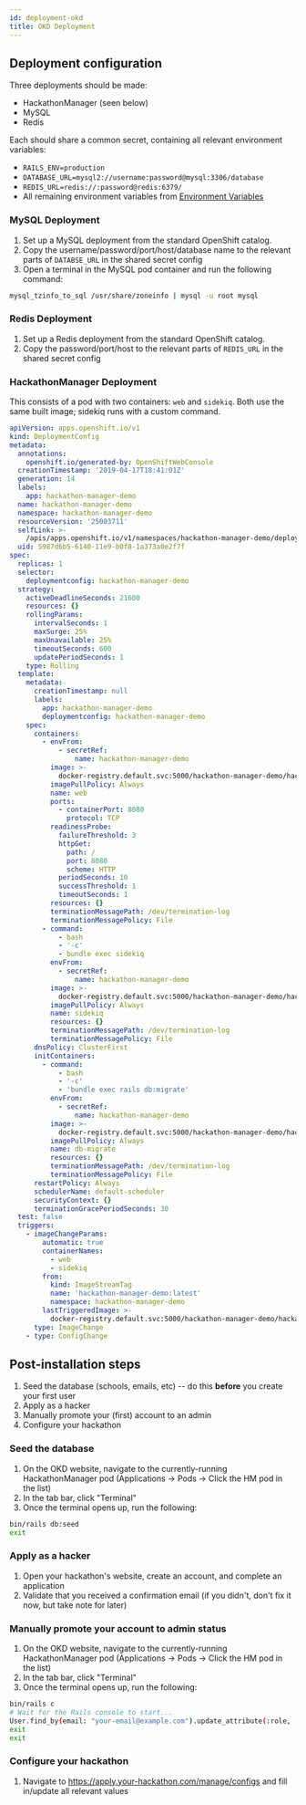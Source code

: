 ```yaml
---
id: deployment-okd
title: OKD Deployment
---
```


## Deployment configuration

Three deployments should be made:

- HackathonManager (seen below)
- MySQL
- Redis

Each should share a common secret, containing all relevant environment variables:

- `RAILS_ENV=production`
- `DATABASE_URL=mysql2://username:password@mysql:3306/database`
- `REDIS_URL=redis://:password@redis:6379/`
- All remaining environment variables from [Environment Variables](deployment-environment-variables.md)

### MySQL Deployment

1. Set up a MySQL deployment from the standard OpenShift catalog.
2. Copy the username/password/port/host/database name to the relevant parts of `DATABSE_URL` in the shared secret config
3. Open a terminal in the MySQL pod container and run the following command:

```bash
mysql_tzinfo_to_sql /usr/share/zoneinfo | mysql -u root mysql
```

### Redis Deployment

1. Set up a Redis deployment from the standard OpenShift catalog.
2. Copy the password/port/host to the relevant parts of `REDIS_URL` in the shared secret config

### HackathonManager Deployment

This consists of a pod with two containers: `web` and `sidekiq`. Both use the same built image; sidekiq runs with a custom command.

```yaml
apiVersion: apps.openshift.io/v1
kind: DeploymentConfig
metadata:
  annotations:
    openshift.io/generated-by: OpenShiftWebConsole
  creationTimestamp: '2019-04-17T18:41:01Z'
  generation: 14
  labels:
    app: hackathon-manager-demo
  name: hackathon-manager-demo
  namespace: hackathon-manager-demo
  resourceVersion: '25003711'
  selfLink: >-
    /apis/apps.openshift.io/v1/namespaces/hackathon-manager-demo/deploymentconfigs/hackathon-manager-demo
  uid: 5987d6b5-6140-11e9-b0f8-1a373a0e2f7f
spec:
  replicas: 1
  selector:
    deploymentconfig: hackathon-manager-demo
  strategy:
    activeDeadlineSeconds: 21600
    resources: {}
    rollingParams:
      intervalSeconds: 1
      maxSurge: 25%
      maxUnavailable: 25%
      timeoutSeconds: 600
      updatePeriodSeconds: 1
    type: Rolling
  template:
    metadata:
      creationTimestamp: null
      labels:
        app: hackathon-manager-demo
        deploymentconfig: hackathon-manager-demo
    spec:
      containers:
        - envFrom:
            - secretRef:
                name: hackathon-manager-demo
          image: >-
            docker-registry.default.svc:5000/hackathon-manager-demo/hackathon-manager-demo@sha256:66933712fc8cbb42ed553e5f07dd278bb12f2a1a964af8c635028f84d9149f49
          imagePullPolicy: Always
          name: web
          ports:
            - containerPort: 8080
              protocol: TCP
          readinessProbe:
            failureThreshold: 3
            httpGet:
              path: /
              port: 8080
              scheme: HTTP
            periodSeconds: 10
            successThreshold: 1
            timeoutSeconds: 1
          resources: {}
          terminationMessagePath: /dev/termination-log
          terminationMessagePolicy: File
        - command:
            - bash
            - '-c'
            - bundle exec sidekiq
          envFrom:
            - secretRef:
                name: hackathon-manager-demo
          image: >-
            docker-registry.default.svc:5000/hackathon-manager-demo/hackathon-manager-demo@sha256:66933712fc8cbb42ed553e5f07dd278bb12f2a1a964af8c635028f84d9149f49
          imagePullPolicy: Always
          name: sidekiq
          resources: {}
          terminationMessagePath: /dev/termination-log
          terminationMessagePolicy: File
      dnsPolicy: ClusterFirst
      initContainers:
        - command:
            - bash
            - '-c'
            - 'bundle exec rails db:migrate'
          envFrom:
            - secretRef:
                name: hackathon-manager-demo
          image: >-
            docker-registry.default.svc:5000/hackathon-manager-demo/hackathon-manager-demo@sha256:120c47715f30bbfbf610d3a3161f3839e5eef2b599e61868f6dbeb935e515151
          imagePullPolicy: Always
          name: db-migrate
          resources: {}
          terminationMessagePath: /dev/termination-log
          terminationMessagePolicy: File
      restartPolicy: Always
      schedulerName: default-scheduler
      securityContext: {}
      terminationGracePeriodSeconds: 30
  test: false
  triggers:
    - imageChangeParams:
        automatic: true
        containerNames:
          - web
          - sidekiq
        from:
          kind: ImageStreamTag
          name: 'hackathon-manager-demo:latest'
          namespace: hackathon-manager-demo
        lastTriggeredImage: >-
          docker-registry.default.svc:5000/hackathon-manager-demo/hackathon-manager-demo@sha256:66933712fc8cbb42ed553e5f07dd278bb12f2a1a964af8c635028f84d9149f49
      type: ImageChange
    - type: ConfigChange
```

## Post-installation steps

1. Seed the database (schools, emails, etc) -- do this **before** you create your first user
2. Apply as a hacker
3. Manually promote your (first) account to an admin
4. Configure your hackathon

### Seed the database

1. On the OKD website, navigate to the currently-running HackathonManager pod (Applications -> Pods -> Click the HM pod in the list)
2. In the tab bar, click "Terminal"
3. Once the terminal opens up, run the following:
```bash
bin/rails db:seed
exit
```

### Apply as a hacker

1. Open your hackathon's website, create an account, and complete an application
2. Validate that you received a confirmation email (if you didn't, don't fix it now, but take note for later)

### Manually promote your account to admin status

1. On the OKD website, navigate to the currently-running HackathonManager pod (Applications -> Pods -> Click the HM pod in the list)
2. In the tab bar, click "Terminal"
3. Once the terminal opens up, run the following:
```bash
bin/rails c
# Wait for the Rails console to start...
User.find_by(email: "your-email@example.com").update_attribute(:role, :admin)
exit
exit
```

### Configure your hackathon

1. Navigate to https://apply.your-hackathon.com/manage/configs and fill in/update all relevant values

